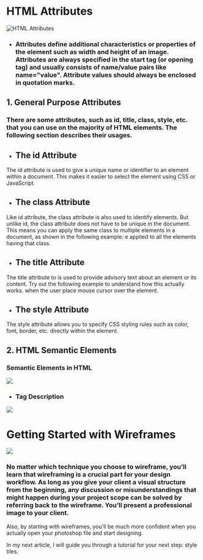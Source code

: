  # HTML Attributes
 ![HTML Attributes](https://lh3.googleusercontent.com/proxy/z-Obk0BCavz5XlNF6lcEoH8V1NAyvxUfyd1LgFPsQim_WNcrtJfG_o6bLls524pKzHFUXZQrsTtZhS3uu95oD9x8MU0FFdWBGzSqIDDmtbJnuNdUe0kneiCvh_RcNsmenPuldxU8NfSNIoz52Pq6DJJI05bxpzWgUE7XySi9)

 - ###  Attributes define additional characteristics or properties of the element such as width and height of an image. Attributes are always specified in the start tag (or opening tag) and usually consists of name/value pairs like name="value". Attribute values should always be enclosed in quotation marks. 



 ## 1. General Purpose Attributes


### There are some attributes, such as id, title, class, style, etc. that you can use on the majority of HTML elements. The following section describes their usages.

 - ## The id Attribute
The id attribute is used to give a unique name or identifier to an element within a document. This makes it easier to select the element using CSS or JavaScript.


- ## The class Attribute
Like id attribute, the class attribute is also used to identify elements. But unlike id, the class attribute does not have to be unique in the document. This means you can apply the same class to multiple elements in a document, as shown in the following example:
e applied to all the elements having that class.

- ## The title Attribute
The title attribute to is used to provide advisory text about an element or its content. Try out the following example to understand how this actually works.
when the user place mouse cursor over the element.

- ## The style Attribute
The style attribute allows you to specify CSS styling rules such as color, font, border, etc. directly within the element.

## 2. HTML Semantic Elements
### Semantic Elements in HTML 
![](https://2.bp.blogspot.com/-mtDo8J1zmRY/WMa3CLH2o8I/AAAAAAAAAA0/fN33abc2Fm8OAFJGIHJ4KXLver-kOXsZgCLcB/s1600/Section.png)



- ### Tag	Description
![](https://www.blog-nouvelles-technologies.fr/wp-content/uploads/2011/03/pour-tout-savoir-sur-lhtml5-tags-attributs-compatibilite-navigateurs-1.png)




# Getting Started with Wireframes
![](https://process.filestackapi.com/cache=expiry:max/Hr63fAtNSRyCXwzGmCoi)


### No matter which technique you choose to wireframe, you’ll learn that wireframing is a crucial part for your design workflow. As long as you give your client a visual structure from the beginning, any discussion or misunderstandings that might happen during your project scope can be solved by referring back to the wireframe. You’ll present a professional image to your client.

Also, by starting with wireframes, you’ll be much more confident when you actually open your photoshop file and start designing.

In my next article, I will guide you through a tutorial for your next step: style tiles.   

